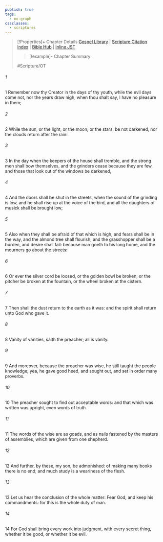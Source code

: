 ```yaml
---
publish: true
tags:
  - no-graph
cssclasses:
  - scriptures
---
```

>[!Properties]+ Chapter Details
>[Gospel Library](https://churchofjesuschrist.org/study/scriptures/ot/eccl/12?lang=eng)    |    [Scripture Citation Index](https://scriptures.byu.edu/#0790c::c0790c)    |    [Bible Hub](https://biblehub.com/ecclesiastes/12.htm)    |    [Inline JST](https://scripturetoolbox.com/html/ic/Ecclesiastes/12.html)
>>[!example]- Chapter Summary
>> 
> 
>
>#Scripture/OT
###### 1
1 Remember now thy Creator in the days of thy youth, while the evil days come not, nor the years draw nigh, when thou shalt say, I have no pleasure in them;
###### 2
2 While the sun, or the light, or the moon, or the stars, be not darkened, nor the clouds return after the rain:
###### 3
3 In the day when the keepers of the house shall tremble, and the strong men shall bow themselves, and the grinders cease because they are few, and those that look out of the windows be darkened,
###### 4
4 And the doors shall be shut in the streets, when the sound of the grinding is low, and he shall rise up at the voice of the bird, and all the daughters of musick shall be brought low;
###### 5
5 Also when they shall be afraid of that which is high, and fears shall be in the way, and the almond tree shall flourish, and the grasshopper shall be a burden, and desire shall fail: because man goeth to his long home, and the mourners go about the streets:
###### 6
6 Or ever the silver cord be loosed, or the golden bowl be broken, or the pitcher be broken at the fountain, or the wheel broken at the cistern.
###### 7
7 Then shall the dust return to the earth as it was: and the spirit shall return unto God who gave it.
###### 8
8 Vanity of vanities, saith the preacher; all is vanity.
###### 9
9 And moreover, because the preacher was wise, he still taught the people knowledge; yea, he gave good heed, and sought out, and set in order many proverbs.
###### 10
10 The preacher sought to find out acceptable words: and that which was written was upright, even words of truth.
###### 11
11 The words of the wise are as goads, and as nails fastened by the masters of assemblies, which are given from one shepherd.
###### 12
12 And further, by these, my son, be admonished: of making many books there is no end; and much study is a weariness of the flesh.
###### 13
13 Let us hear the conclusion of the whole matter: Fear God, and keep his commandments: for this is the whole duty of man.
###### 14
14 For God shall bring every work into judgment, with every secret thing, whether it be good, or whether it be evil.

